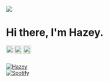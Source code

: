 ![](https://komarev.com/ghpvc/?username=ihxzey&color=blueviolet)
<h1> Hi there, I'm Hazey.</h1>

<a href="https://hazey.xyz">
  <img align="left" alt="Website" width="20px" src="https://raw.githubusercontent.com/ihxzey/ihxzey/main/website.svg" />
</a>
<a href="https://twitter.com/ihxzey">
  <img align="left" alt="Twitter" width="21px" src="https://raw.githubusercontent.com/ihxzey/ihxzey/main/twitter.svg" />
</a>
<a href="https://3.void3.org">
  <img align="left" alt="Minecraft Server" width="21px" src="https://raw.githubusercontent.com/ihxzey/ihxzey/main/minecraft.svg" />
</a>

<br />
<br />

[![Hazey](https://github-readme-stats.vercel.app/api?username=ihxzey&show_icons=true&theme=tokyonight)](https://hazey.xyz)
<br />
[![Spotify](https://spotifyreadme-ecru.vercel.app/api/spotify)](https://open.spotify.com/artist/2MWbesWRWEe5GFVJDlvbHx)
<br />
